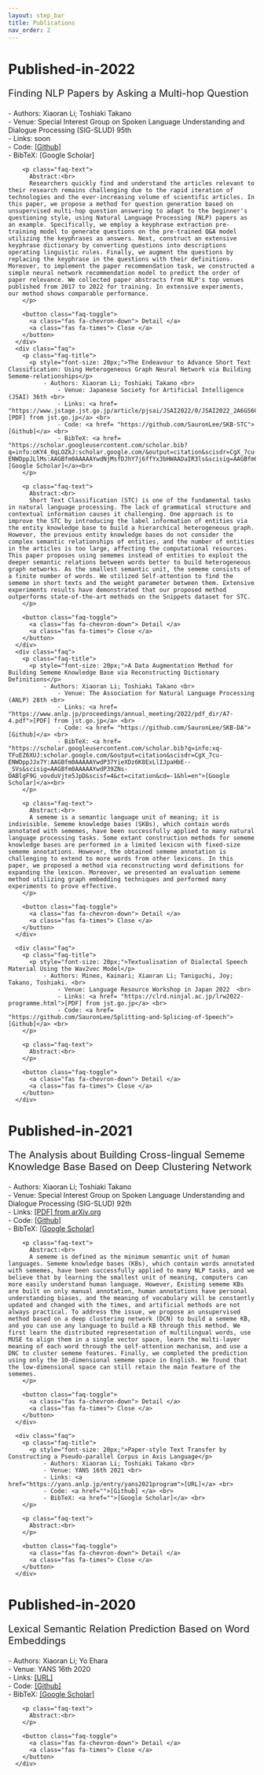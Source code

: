 ```yaml
---
layout: step_bar
title: Publications
nav_order: 2
---
```


# Published-in-2022


<div class="faq-container">
      <div class="faq">
        <p class="faq-title">
          <p style="font-size: 20px;">Finding NLP Papers by Asking a Multi-hop Question</p>
              - Authors: Xiaoran Li; Toshiaki Takano <br>
              - Venue: Special Interest Group on Spoken Language Understanding and Dialogue Processing (SIG-SLUD) 95th <br>
              - Links: soon <br>
              - Code: <a href="https://github.com/SauronLee/Finding-NLP-Papers">[Github] </a> <br>
              - BibTeX: [Google Scholar] <br>
        </p>

        <p class="faq-text">
          Abstract:<br>
          Researchers quickly find and understand the articles relevant to their research remains challenging due to the rapid iteration of technologies and the ever-increasing volume of scientific articles. In this paper, we propose a method for question generation based on unsupervised multi-hop question answering to adapt to the beginner's questioning style, using Natural Language Processing (NLP) papers as an example. Specifically, we employ a keyphrase extraction pre-training model to generate questions on the pre-trained Q&A model utilizing the keyphrases as answers. Next, construct an extensive keyphrase dictionary by converting questions into descriptions operating linguistic rules. Finally, we augment the questions by replacing the keyphrase in the questions with their definitions. Moreover, to implement the paper recommendation task, we constructed a simple neural network recommendation model to predict the order of paper relevance. We collected paper abstracts from NLP's top venues published from 2017 to 2022 for training. In extensive experiments, our method shows comparable performance.
        </p>

        <button class="faq-toggle">
          <a class="fas fa-chevron-down"> Detail </a>
          <a class="fas fa-times"> Close </a>
        </button>
      </div>
      <div class="faq">
        <p class="faq-title">
          <p style="font-size: 20px;">The Endeavour to Advance Short Text Classification: Using Heterogeneous Graph Neural Network via Building Sememe-relationships</p>
              - Authors: Xiaoran Li; Toshiaki Takano <br>
                  - Venue: Japanese Society for Artificial Intelligence (JSAI) 36th <br>
                  - Links: <a href= "https://www.jstage.jst.go.jp/article/pjsai/JSAI2022/0/JSAI2022_2A6GS604/_pdf">[PDF] from jst.go.jp</a> <br> 
                  - Code: <a href= "https://github.com/SauronLee/SKB-STC">[Github]</a> <br>
                  - BibTeX: <a href= "https://scholar.googleusercontent.com/scholar.bib?q=info:oKY4_0qLOZkJ:scholar.google.com/&output=citation&scisdr=CgX_7cu-ENWDppJLlMs:AAGBfm0AAAAAYwdNjMsfDJhY7j6ffYx3bHWAADaIR3ls&scisig=AAGBfm0AAAAAYwdNjD3liggstX3Nys9pX83WhczHAqJ2&scisf=4&ct=citation&cd=-1&hl=en">[Google Scholar]</a><br>
        </p>

        <p class="faq-text">
          Abstract:<br>
          Short Text Classification (STC) is one of the fundamental tasks in natural language processing. The lack of grammatical structure and contextual information causes it challenging. One approach is to improve the STC by introducing the label information of entities via the entity knowledge base to build a hierarchical heterogeneous graph. However, the previous entity knowledge bases do not consider the complex semantic relationships of entities, and the number of entities in the articles is too large, affecting the computational resources. This paper proposes using sememes instead of entities to exploit the deeper semantic relations between words better to build heterogeneous graph networks. As the smallest semantic unit, the sememe consists of a finite number of words. We utilized Self-attention to find the sememe in short texts and the weight parameter between them. Extensive experiments results have demonstrated that our proposed method outperforms state-of-the-art methods on the Snippets dataset for STC.
        </p>

        <button class="faq-toggle">
          <a class="fas fa-chevron-down"> Detail </a>
          <a class="fas fa-times"> Close </a>
        </button>
      </div>
      <div class="faq">
        <p class="faq-title">
          <p style="font-size: 20px;">A Data Augmentation Method for Building Sememe Knowledge Base via Reconstructing Dictionary Definitions</p>
              - Authors: Xiaoran Li; Toshiaki Takano <br>
                  - Venue: The Association for Natural Language Processing (ANLP) 28th <br>
                  - Links: <a href= "https://www.anlp.jp/proceedings/annual_meeting/2022/pdf_dir/A7-4.pdf">[PDF] from jst.go.jp</a> <br> 
                  - Code: <a href= "https://github.com/SauronLee/SKB-DA">[Github]</a> <br>
                  - BibTeX: <a href= "https://scholar.googleusercontent.com/scholar.bib?q=info:xq-TFuEZ6XUJ:scholar.google.com/&output=citation&scisdr=CgX_7cu-ENWDppJJx7Y:AAGBfm0AAAAAYwdP37YieXDz6K8ExLlIJpaHbE--_SVs&scisig=AAGBfm0AAAAAYwdP39ZNs-OABlgF9G_vovduVjte5JpD&scisf=4&ct=citation&cd=-1&hl=en">[Google Scholar]</a><br>
        </p>

        <p class="faq-text">
          Abstract:<br>
          A sememe is a semantic language unit of meaning; it is indivisible. Sememe knowledge bases (SKBs), which contain words annotated with sememes, have been successfully applied to many natural language processing tasks. Some extant construction methods for sememe knowledge bases are performed in a limited lexicon with fixed-size sememe annotations. However, the obtained sememe annotation is challenging to extend to more words from other lexicons. In this paper, we proposed a method via reconstructing word definitions for expanding the lexicon. Moreover, we presented an evaluation sememe method utilizing graph embedding techniques and performed many experiments to prove effective.
        </p>

        <button class="faq-toggle">
          <a class="fas fa-chevron-down"> Detail </a>
          <a class="fas fa-times"> Close </a>
        </button>
      </div>

      <div class="faq">
        <p class="faq-title">
          <p style="font-size: 20px;">Textualisation of Dialectal Speech Material Using the Wav2vec Model</p>
              - Authors: Mineo, Kainari; Xiaoran Li; Taniguchi, Joy; Takano, Toshiaki. <br>
                  - Venue: Language Resource Workshop in Japan 2022  <br>
                  - Links: <a href= "https://clrd.ninjal.ac.jp/lrw2022-programme.html">[PDF] from jst.go.jp</a> <br> 
                  - Code: <a href= "https://github.com/SauronLee/Splitting-and-Splicing-of-Speech">[Github]</a> <br>
        </p>

        <p class="faq-text">
          Abstract:<br>
        </p>

        <button class="faq-toggle">
          <a class="fas fa-chevron-down"> Detail </a>
          <a class="fas fa-times"> Close </a>
        </button>
      </div>
</div> 

# Published-in-2021

<div class="faq-container">
      <div class="faq">
        <p class="faq-title">
          <p style="font-size: 20px;">The Analysis about Building Cross-lingual Sememe Knowledge Base Based on Deep Clustering Network</p>
              - Authors: Xiaoran Li; Toshiaki Takano <br>
              - Venue: Special Interest Group on Spoken Language Understanding and Dialogue Processing (SIG-SLUD) 92th <br>
              - Links: <a href="http://arxiv.org/abs/2208.05462">[PDF] from arXiv.org</a> <br>
              - Code: <a href="">[Github] </a> <br>
              - BibTeX: <a href="">[Google Scholar]</a> <br>
        </p>

        <p class="faq-text">
          Abstract:<br>
          A sememe is defined as the minimum semantic unit of human languages. Sememe knowledge bases (KBs), which contain words annotated with sememes, have been successfully applied to many NLP tasks, and we believe that by learning the smallest unit of meaning, computers can more easily understand human language. However, Existing sememe KBs are built on only manual annotation, human annotations have personal understanding biases, and the meaning of vocabulary will be constantly updated and changed with the times, and artificial methods are not always practical. To address the issue, we propose an unsupervised method based on a deep clustering network (DCN) to build a sememe KB, and you can use any language to build a KB through this method. We first learn the distributed representation of multilingual words, use MUSE to align them in a single vector space, learn the multi-layer meaning of each word through the self-attention mechanism, and use a DNC to cluster sememe features. Finally, we completed the prediction using only the 10-dimensional sememe space in English. We found that the low-dimensional space can still retain the main feature of the sememes. 
        </p>

        <button class="faq-toggle">
          <a class="fas fa-chevron-down"> Detail </a>
          <a class="fas fa-times"> Close </a>
        </button>
      </div>

      <div class="faq">
        <p class="faq-title">
          <p style="font-size: 20px;">Paper-style Text Transfer by Constructing a Pseudo-parallel Corpus in Axis Language</p>
              - Authors: Xiaoran Li; Toshiaki Takano <br>
              - Venue: YANS 16th 2021 <br>
              - Links: <a href="https://yans.anlp.jp/entry/yans2021program">[URL]</a> <br>
              - Code: <a href="">[Github] </a> <br>
              - BibTeX: <a href="">[Google Scholar]</a> <br>
        </p>

        <p class="faq-text">
          Abstract:<br>
        </p>

        <button class="faq-toggle">
          <a class="fas fa-chevron-down"> Detail </a>
          <a class="fas fa-times"> Close </a>
        </button>
      </div>
 
</div>

# Published-in-2020

<div class="faq-container">
        <div class="faq">
        <p class="faq-title">
          <p style="font-size: 20px;">Lexical Semantic Relation Prediction Based on Word Embeddings</p>
              - Authors: Xiaoran Li; Yo Ehara <br>
              - Venue: YANS 16th 2020 <br>
              - Links: <a href="https://yans.anlp.jp/entry/yans2022program">[URL]</a> <br>
              - Code: <a href="">[Github] </a> <br>
              - BibTeX: <a href="">[Google Scholar]</a> <br>
        </p>

        <p class="faq-text">
          Abstract:<br>
        </p>

        <button class="faq-toggle">
          <a class="fas fa-chevron-down"> Detail </a>
          <a class="fas fa-times"> Close </a>
        </button>
      </div>

</div>

<script>
const toggles = document.querySelectorAll('.faq-toggle');

toggles.forEach(toggle => {
    toggle.addEventListener('click', () => {
        toggle.parentNode.classList.toggle('active');
    })
});
</script>
